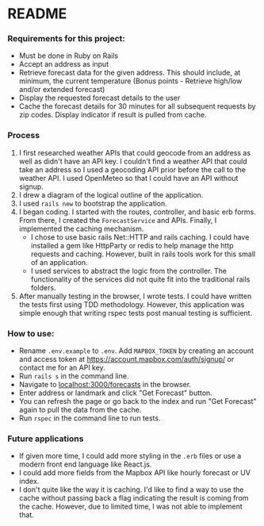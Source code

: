 # README

### Requirements for this project:
* Must be done in Ruby on Rails
* Accept an address as input
* Retrieve forecast data for the given address. This should include, at minimum, the current temperature (Bonus points - Retrieve high/low and/or extended forecast)
* Display the requested forecast details to the user
* Cache the forecast details for 30 minutes for all subsequent requests by zip codes. Display indicator if result is pulled from cache.

### Process
1. I first researched weather APIs that could geocode from an address as well as didn't have an API key. I couldn't find a weather API that could take an address so I used a geocoding API prior before the call to the weather API. I used OpenMeteo so that I could have an API without signup.
2. I drew a diagram of the logical outline of the application.
3. I used `rails new` to bootstrap the application.
4. I began coding. I started with the routes, controller, and basic erb forms. From there, I created the `ForecastService` and APIs. Finally, I implemented the caching mechanism.
    * I chose to use basic rails Net::HTTP and rails caching. I could have installed a gem like HttpParty or redis to help manage the http requests and caching. However, built in rails tools work for this small of an application.
    * I used services to abstract the logic from the controller. The functionality of the services did not quite fit into the traditional rails folders.
5. After manually testing in the browser, I wrote tests. I could have written the tests first using TDD methodology. However, this application was simple enough that writing rspec tests post manual testing is sufficient.

### How to use:
* Rename `.env.example` to `.env`. Add `MAPBOX_TOKEN` by creating an account and access token at https://account.mapbox.com/auth/signup/ or contact me for an API key.
* Run `rails s` in the command line.
* Navigate to [localhost:3000/forecasts](http://localhost:3000/forecasts) in the browser.
* Enter address or landmark and click "Get Forecast" button.
* You can refresh the page or go back to the index and run "Get Forecast" again to pull the data from the cache.
* Run `rspec` in the command line to run tests.

### Future applications
* If given more time, I could add more styling in the `.erb` files or use a modern front end language like React.js.
* I could add more fields from the Mapbox API like hourly forecast or UV index.
* I don't quite like the way it is caching. I'd like to find a way to use the cache without passing back a flag indicating the result is coming from the cache. However, due to limited time, I was not able to implement that.